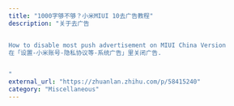 ```yaml
---
title: "1000字够不够？小米MIUI 10去广告教程"
description: "关于去广告


How to disable most push advertisement on MIUI China Version
在「设置-小米账号-隐私协议等-系统广告」里关闭广告.


"
external_url: "https://zhuanlan.zhihu.com/p/58415240"
category: "Miscellaneous"
---
```

